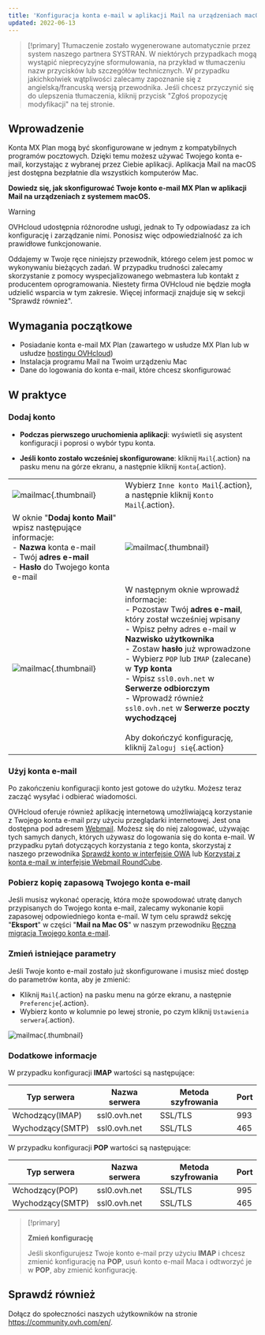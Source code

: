 ```yaml
---
title: 'Konfiguracja konta e-mail w aplikacji Mail na urządzeniach macOS'
updated: 2022-06-13
---
```


> [!primary]
> Tłumaczenie zostało wygenerowane automatycznie przez system naszego partnera SYSTRAN. W niektórych przypadkach mogą wystąpić nieprecyzyjne sformułowania, na przykład w tłumaczeniu nazw przycisków lub szczegółów technicznych. W przypadku jakichkolwiek wątpliwości zalecamy zapoznanie się z angielską/francuską wersją przewodnika. Jeśli chcesz przyczynić się do ulepszenia tłumaczenia, kliknij przycisk "Zgłoś propozycję modyfikacji" na tej stronie.
>

## Wprowadzenie

Konta MX Plan mogą być skonfigurowane w jednym z kompatybilnych programów pocztowych. Dzięki temu możesz używać Twojego konta e-mail, korzystając z wybranej przez Ciebie aplikacji. Aplikacja Mail na macOS jest dostępna bezpłatnie dla wszystkich komputerów Mac.

**Dowiedz się, jak skonfigurować Twoje konto e-mail MX Plan w aplikacji Mail na urządzeniach z systemem macOS.**

> [!warning]
>
> OVHcloud udostępnia różnorodne usługi, jednak to Ty odpowiadasz za ich konfigurację i zarządzanie nimi. Ponosisz więc odpowiedzialność za ich prawidłowe funkcjonowanie.
> 
> Oddajemy w Twoje ręce niniejszy przewodnik, którego celem jest pomoc w wykonywaniu bieżących zadań. W przypadku trudności zalecamy skorzystanie z pomocy wyspecjalizowanego webmastera lub kontakt z producentem oprogramowania. Niestety firma OVHcloud nie będzie mogła udzielić wsparcia w tym zakresie. Więcej informacji znajduje się w sekcji "Sprawdź również".
> 

## Wymagania początkowe

- Posiadanie konta e-mail MX Plan (zawartego w usłudze MX Plan lub w usłudze [hostingu OVHcloud](/links/web/hosting))
- Instalacja programu Mail na Twoim urządzeniu Mac
- Dane do logowania do konta e-mail, które chcesz skonfigurować
 
## W praktyce

### Dodaj konto

- **Podczas pierwszego uruchomienia aplikacji**: wyświetli się asystent konfiguracji i poprosi o wybór typu konta.

- **Jeśli konto zostało wcześniej skonfigurowane**: kliknij `Mail`{.action} na pasku menu na górze ekranu, a następnie kliknij `Konta`{.action}.

| | |
|---|---|
|![mailmac](images/mail-mac-mxplan01.png){.thumbnail}|Wybierz `Inne konto Mail`{.action}, a następnie kliknij `Konto Mail`{.action}.|
|W oknie "**Dodaj konto Mail**" wpisz następujące informacje: <br>- **Nazwa** konta e-mail <br>- Twój **adres e-mail** <br>- **Hasło** do Twojego konta e-mail |![mailmac](images/mail-mac-mxplan02.png){.thumbnail}|
|![mailmac](images/mail-mac-mxplan03.png){.thumbnail}|W następnym oknie wprowadź informacje: <br>- Pozostaw Twój **adres e-mail**, który został wcześniej wpisany <br>- Wpisz pełny adres e-mail w **Nazwisko użytkownika** <br>- Zostaw **hasło** już wprowadzone <br>- Wybierz `POP` lub `IMAP` (zalecane) w **Typ konta**<br>- Wpisz `ssl0.ovh.net` w **Serwerze odbiorczym** <br>- Wprowadź również `ssl0.ovh.net` w **Serwerze poczty wychodzącej**<br><br>Aby dokończyć konfigurację, kliknij `Zaloguj się`{.action}|

### Użyj konta e-mail

Po zakończeniu konfiguracji konto jest gotowe do użytku. Możesz teraz zacząć wysyłać i odbierać wiadomości.

OVHcloud oferuje również aplikację internetową umożliwiającą korzystanie z Twojego konta e-mail przy użyciu przeglądarki internetowej. Jest ona dostępna pod adresem [Webmail](/links/web/email). Możesz się do niej zalogować, używając tych samych danych, których używasz do logowania się do konta e-mail. W przypadku pytań dotyczących korzystania z tego konta, skorzystaj z naszego przewodnika [Sprawdź konto w interfejsie OWA](/pages/web_cloud/email_and_collaborative_solutions/using_the_outlook_web_app_webmail/email_owa) lub [Korzystaj z konta e-mail w interfejsie Webmail RoundCube](/pages/web_cloud/email_and_collaborative_solutions/mx_plan/email_roundcube).

### Pobierz kopię zapasową Twojego konta e-mail

Jeśli musisz wykonać operację, która może spowodować utratę danych przypisanych do Twojego konta e-mail, zalecamy wykonanie kopii zapasowej odpowiedniego konta e-mail. W tym celu sprawdź sekcję "**Eksport**" w części "**Mail na Mac OS**" w naszym przewodniku [Ręczna migracja Twojego konta e-mail](/pages/web_cloud/email_and_collaborative_solutions/migrating/manual_email_migration#eksport).

### Zmień istniejące parametry

Jeśli Twoje konto e-mail zostało już skonfigurowane i musisz mieć dostęp do parametrów konta, aby je zmienić:

- Kliknij `Mail`{.action} na pasku menu na górze ekranu, a następnie `Preferencje`{.action}.
- Wybierz konto w kolumnie po lewej stronie, po czym kliknij `Ustawienia serwera`{.action}.

![mailmac](images/mail-mac-mxplan04.png){.thumbnail}

### Dodatkowe informacje

W przypadku konfiguracji **IMAP** wartości są następujące:

|Typ serwera|Nazwa serwera|Metoda szyfrowania|Port|
|---|---|---|---|
|Wchodzący(IMAP)|ssl0.ovh.net|SSL/TLS|993|
|Wychodzący(SMTP)|ssl0.ovh.net|SSL/TLS|465|

W przypadku konfiguracji **POP** wartości są następujące:

|Typ serwera|Nazwa serwera|Metoda szyfrowania|Port|
|---|---|---|---|
|Wchodzący(POP)|ssl0.ovh.net|SSL/TLS|995|
|Wychodzący(SMTP)|ssl0.ovh.net|SSL/TLS|465|

> [!primary]
>
> **Zmień konfigurację**
>
> Jeśli skonfigurujesz Twoje konto e-mail przy użyciu **IMAP** i chcesz zmienić konfigurację na **POP**, usuń konto e-mail Maca i odtworzyć je w **POP**, aby zmienić konfigurację.

## Sprawdź również
 
Dołącz do społeczności naszych użytkowników na stronie <https://community.ovh.com/en/>.
